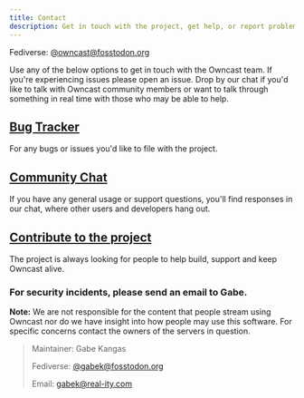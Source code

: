 ```yaml
---
title: Contact
description: Get in touch with the project, get help, or report problems.
---
```


Fediverse: [@owncast@fosstodon.org](https://fosstodon.org/@owncast)

Use any of the below options to get in touch with the Owncast team. If you're experiencing issues please open an issue. Drop by our chat if you'd like to talk with Owncast community members or want to talk through something in real time with those who may be able to help.

## [Bug Tracker](https://github.com/owncast/owncast/issues)

For any bugs or issues you'd like to file with the project.

## [Community Chat](https://owncast.rocket.chat)

If you have any general usage or support questions, you'll find responses in our chat, where other users and developers hang out.

## [Contribute to the project](/help)

The project is always looking for people to help build, support and keep Owncast alive.

### For security incidents, please send an email to Gabe.

**Note:** We are not responsible for the content that people stream using Owncast nor do we have insight into how people may use this software. For specific concerns contact the owners of the servers in question.

> Maintainer: Gabe Kangas
>
> Fediverse: [@gabek@fosstodon.org](https://social.gabekangas.com/gabek)<br />
>
> Email: [gabek@real-ity.com](mailto:gabek@real-ity.com)
